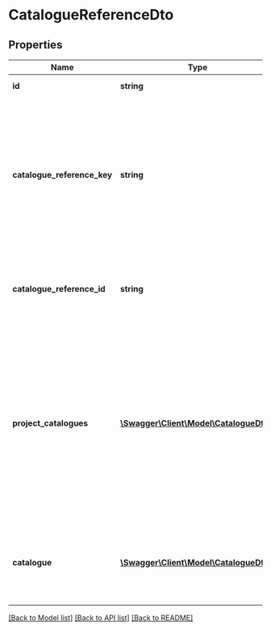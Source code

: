 # CatalogueReferenceDto

## Properties
Name | Type | Description | Notes
------------ | ------------- | ------------- | -------------
**id** | **string** | Elements GUID identifier. | 
**catalogue_reference_key** | **string** | This points to the item in the catalogue itself. This means that, for example when this quantity assignment references a \&quot;DIN 276\&quot; catalogue, this property indicates the number / identifier / key in DIN 276 that is referenced. | [optional] 
**catalogue_reference_id** | **string** | The Id of the CatalogueReference that is targeted by this item. Set this property to set the referenced catalogue. | 
**project_catalogues** | [**\Swagger\Client\Model\CatalogueDto[]**](CatalogueDto.md) | These are CatalogueReference that are used within this ServiceSpecification. Catalogue references are used to describe catalogues, or collections, that can be used to describe elements with commonly known properties. For example, QuantityAssignments use these to categorize themselves. | [optional] 
**catalogue** | [**\Swagger\Client\Model\CatalogueDto**](CatalogueDto.md) | This returns the referenced catalogue. Will return null if there is no reference or the catalogue is not present in the ProjectCatalogues. | [optional] 

[[Back to Model list]](../README.md#documentation-for-models) [[Back to API list]](../README.md#documentation-for-api-endpoints) [[Back to README]](../README.md)


